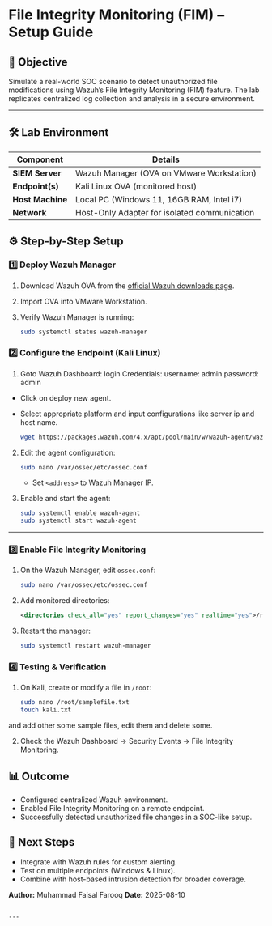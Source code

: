 # File Integrity Monitoring (FIM) – Setup Guide

## 📌 Objective
Simulate a real-world SOC scenario to detect unauthorized file modifications using Wazuh’s File Integrity Monitoring (FIM) feature. The lab replicates centralized log collection and analysis in a secure environment.

---

## 🛠️ Lab Environment
| Component          | Details |
|--------------------|---------|
| **SIEM Server**    | Wazuh Manager (OVA on VMware Workstation) |
| **Endpoint(s)**    | Kali Linux OVA (monitored host) |
| **Host Machine**   | Local PC (Windows 11, 16GB RAM, Intel i7) |
| **Network**        | Host-Only Adapter for isolated communication |


## ⚙️ Step-by-Step Setup

### 1️⃣ Deploy Wazuh Manager
1. Download Wazuh OVA from the [official Wazuh downloads page](https://wazuh.com/download/).
2. Import OVA into VMware Workstation.
3. Verify Wazuh Manager is running:

   ```bash
   sudo systemctl status wazuh-manager
   ```


### 2️⃣ Configure the Endpoint (Kali Linux)

1. Goto Wazuh Dashboard:
login Credentials:
username: admin
password: admin

- Click on deploy new agent.
- Select appropriate platform and input configurations like server ip and host name.

   ```bash
   wget https://packages.wazuh.com/4.x/apt/pool/main/w/wazuh-agent/wazuh-agent_4.11.1-1_amd64.deb && sudo WAZUH_MANAGER='192.168.10.7' dpkg -i ./wazuh-agent_4.11.1-1_amd64.deb
   ```
2. Edit the agent configuration:

   ```bash
   sudo nano /var/ossec/etc/ossec.conf
   ```

   * Set `<address>` to Wazuh Manager IP.
3. Enable and start the agent:

   ```bash
   sudo systemctl enable wazuh-agent
   sudo systemctl start wazuh-agent
   ```

---

### 3️⃣ Enable File Integrity Monitoring

1. On the Wazuh Manager, edit `ossec.conf`:

   ```bash
   sudo nano /var/ossec/etc/ossec.conf
   ```
2. Add monitored directories:

   ```xml
   <directories check_all="yes" report_changes="yes" realtime="yes">/root</directories>
   ```
3. Restart the manager:

   ```bash
   sudo systemctl restart wazuh-manager
   ```


### 4️⃣ Testing & Verification

1. On Kali, create or modify a file in `/root`:

   ```bash
   sudo nano /root/samplefile.txt
   touch kali.txt
   ```
and add other some sample files, edit them and delete some.

2. Check the Wazuh Dashboard → Security Events → File Integrity Monitoring.


## 📊 Outcome

- Configured centralized Wazuh environment.
- Enabled File Integrity Monitoring on a remote endpoint.
- Successfully detected unauthorized file changes in a SOC-like setup.



## 🚀 Next Steps

- Integrate with Wazuh rules for custom alerting.
- Test on multiple endpoints (Windows & Linux).
- Combine with host-based intrusion detection for broader coverage.


**Author:** Muhammad Faisal Farooq
**Date:** 2025-08-10

```

---

```
